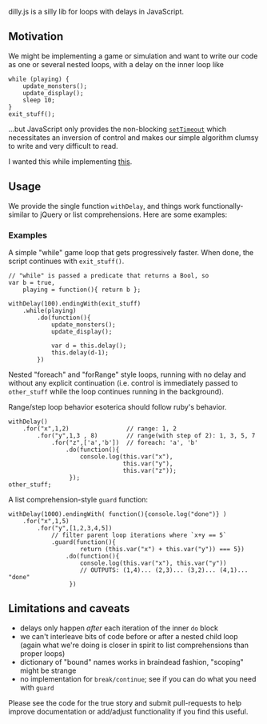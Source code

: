 dilly.js is a silly lib for loops with delays in JavaScript.

## Motivation

We might be implementing a game or simulation and want to write our code
as one or several nested loops, with a delay on the inner loop like

    while (playing) {
        update_monsters();
        update_display();
        sleep 10;
    }
    exit_stuff();

...but JavaScript only provides the non-blocking 
[`setTimeout`](https://developer.mozilla.org/en-US/docs/window.setTimeout)
which necessitates an inversion of control and makes our simple algorithm
clumsy to write and very difficult to read.

I wanted this while implementing [this](http://jberryman.github.com/fly-mis/).

## Usage

We provide the single function `withDelay`, and things work functionally-
similar to jQuery or list comprehensions. Here are some examples:

### Examples

A simple "while" game loop that gets progressively faster. When done, the script
continues with `exit_stuff()`.

    // "while" is passed a predicate that returns a Bool, so
    var b = true,
        playing = function(){ return b };

    withDelay(100).endingWith(exit_stuff)
        .while(playing)
            .do(function(){
                update_monsters();
                update_display();
        
                var d = this.delay();
                this.delay(d-1);
            })
    

Nested "foreach" and "forRange" style loops, running with no delay and without
any explicit continuation (i.e. control is immediately passed to `other_stuff`
while the loop continues running in the background).

Range/step loop behavior esoterica should follow ruby's behavior.

    withDelay()
        .for("x",1,2)                // range: 1, 2
            .for("y",1,3 , 8)        // range(with step of 2): 1, 3, 5, 7
                .for("z",['a','b'])  // foreach: 'a', 'b'
                    .do(function(){ 
                        console.log(this.var("x"), 
                                    this.var("y"), 
                                    this.var("z"));
                     });
    other_stuff;


A list comprehension-style `guard` function:

    withDelay(1000).endingWith( function(){console.log("done")} )
        .for("x",1,5)               
            .for("y",[1,2,3,4,5])
                // filter parent loop iterations where `x+y == 5`
                .guard(function(){
                        return (this.var("x") + this.var("y")) === 5})
                    .do(function(){ 
                        console.log(this.var("x"), this.var("y")) 
                        // OUTPUTS: (1,4)... (2,3)... (3,2)... (4,1)... "done" 
                     })


## Limitations and caveats

- delays only happen *after* each iteration of the inner `do` block
- we can't interleave bits of code before or after a nested child loop (again
  what we're doing is closer in spirit to list comprehensions than proper
  loops)
- dictionary of "bound" names works in braindead fashion, "scoping" might be strange
- no implementation for `break/continue`; see if you can do what you need with
  `guard`

Please see the code for the true story and submit pull-requests to help improve 
documentation or add/adjust functionality if you find this useful.
